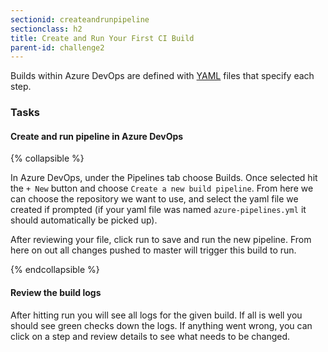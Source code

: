 ```yaml
---
sectionid: createandrunpipeline
sectionclass: h2
title: Create and Run Your First CI Build
parent-id: challenge2
---
```


Builds within Azure DevOps are defined with [YAML](https://yaml.org/) files that specify each step.

### Tasks

#### Create and run pipeline in Azure DevOps

{% collapsible %}

In Azure DevOps, under the Pipelines tab choose Builds. Once selected hit the `+ New` button and choose `Create a new build pipeline`.  From here we can choose the repository we want to use, and select the yaml file we created if prompted (if your yaml file was named `azure-pipelines.yml` it should automatically be picked up).

After reviewing your file, click run to save and run the new pipeline.  From here on out all changes pushed to master will trigger this build to run.

{% endcollapsible %}

#### Review the build logs

After hitting run you will see all logs for the given build.  If all is well you should see green checks down the logs.  If anything went wrong, you can click on a step and review details to see what needs to be changed.